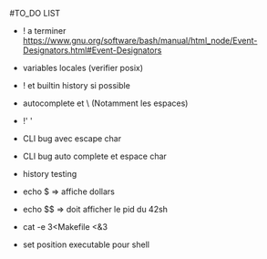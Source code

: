 
#TO_DO LIST

- ! a terminer
 https://www.gnu.org/software/bash/manual/html_node/Event-Designators.html#Event-Designators

- variables locales (verifier posix)
- ! et builtin history si possible
- autocomplete et \ (Notamment les espaces)
- !' '
- CLI bug avec escape char
- CLI bug auto complete et espace char
- history testing
- echo $ => affiche dollars
- echo $$ => doit afficher le pid du 42sh
- cat -e 3<Makefile <&3

- set position executable pour shell
